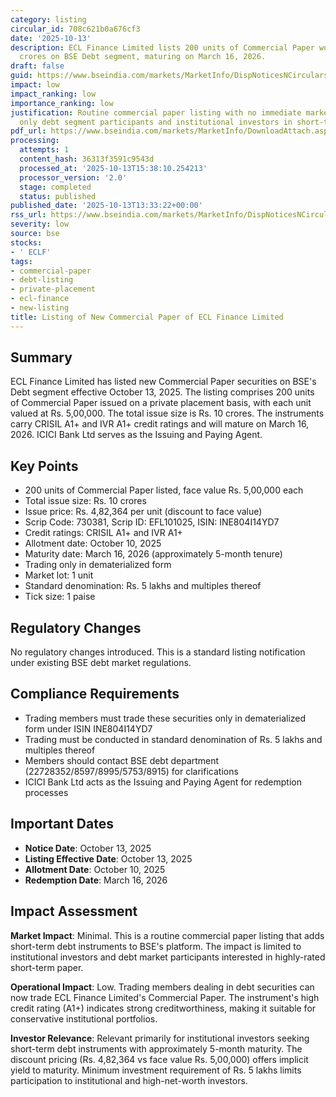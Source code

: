 ```yaml
---
category: listing
circular_id: 708c621b0a676cf3
date: '2025-10-13'
description: ECL Finance Limited lists 200 units of Commercial Paper worth Rs. 10
  crores on BSE Debt segment, maturing on March 16, 2026.
draft: false
guid: https://www.bseindia.com/markets/MarketInfo/DispNoticesNCirculars.aspx?Noticeid={0B2F2440-1CCA-44AF-8BA4-4B7A9D12CF6D}&noticeno=20251013-37&dt=10/13/2025&icount=37&totcount=62&flag=0
impact: low
impact_ranking: low
importance_ranking: low
justification: Routine commercial paper listing with no immediate market impact; affects
  only debt segment participants and institutional investors in short-term instruments.
pdf_url: https://www.bseindia.com/markets/MarketInfo/DownloadAttach.aspx?id=20251013-37&attachedId=
processing:
  attempts: 1
  content_hash: 36313f3591c9543d
  processed_at: '2025-10-13T15:38:10.254213'
  processor_version: '2.0'
  stage: completed
  status: published
published_date: '2025-10-13T13:33:22+00:00'
rss_url: https://www.bseindia.com/markets/MarketInfo/DispNoticesNCirculars.aspx?Noticeid={0B2F2440-1CCA-44AF-8BA4-4B7A9D12CF6D}&noticeno=20251013-37&dt=10/13/2025&icount=37&totcount=62&flag=0
severity: low
source: bse
stocks:
- ' ECLF'
tags:
- commercial-paper
- debt-listing
- private-placement
- ecl-finance
- new-listing
title: Listing of New Commercial Paper of ECL Finance Limited
---
```


## Summary

ECL Finance Limited has listed new Commercial Paper securities on BSE's Debt segment effective October 13, 2025. The listing comprises 200 units of Commercial Paper issued on a private placement basis, with each unit valued at Rs. 5,00,000. The total issue size is Rs. 10 crores. The instruments carry CRISIL A1+ and IVR A1+ credit ratings and will mature on March 16, 2026. ICICI Bank Ltd serves as the Issuing and Paying Agent.

## Key Points

- 200 units of Commercial Paper listed, face value Rs. 5,00,000 each
- Total issue size: Rs. 10 crores
- Issue price: Rs. 4,82,364 per unit (discount to face value)
- Scrip Code: 730381, Scrip ID: EFL101025, ISIN: INE804I14YD7
- Credit ratings: CRISIL A1+ and IVR A1+
- Allotment date: October 10, 2025
- Maturity date: March 16, 2026 (approximately 5-month tenure)
- Trading only in dematerialized form
- Market lot: 1 unit
- Standard denomination: Rs. 5 lakhs and multiples thereof
- Tick size: 1 paise

## Regulatory Changes

No regulatory changes introduced. This is a standard listing notification under existing BSE debt market regulations.

## Compliance Requirements

- Trading members must trade these securities only in dematerialized form under ISIN INE804I14YD7
- Trading must be conducted in standard denomination of Rs. 5 lakhs and multiples thereof
- Members should contact BSE debt department (22728352/8597/8995/5753/8915) for clarifications
- ICICI Bank Ltd acts as the Issuing and Paying Agent for redemption processes

## Important Dates

- **Notice Date**: October 13, 2025
- **Listing Effective Date**: October 13, 2025
- **Allotment Date**: October 10, 2025
- **Redemption Date**: March 16, 2026

## Impact Assessment

**Market Impact**: Minimal. This is a routine commercial paper listing that adds short-term debt instruments to BSE's platform. The impact is limited to institutional investors and debt market participants interested in highly-rated short-term paper.

**Operational Impact**: Low. Trading members dealing in debt securities can now trade ECL Finance Limited's Commercial Paper. The instrument's high credit rating (A1+) indicates strong creditworthiness, making it suitable for conservative institutional portfolios.

**Investor Relevance**: Relevant primarily for institutional investors seeking short-term debt instruments with approximately 5-month maturity. The discount pricing (Rs. 4,82,364 vs face value Rs. 5,00,000) offers implicit yield to maturity. Minimum investment requirement of Rs. 5 lakhs limits participation to institutional and high-net-worth investors.